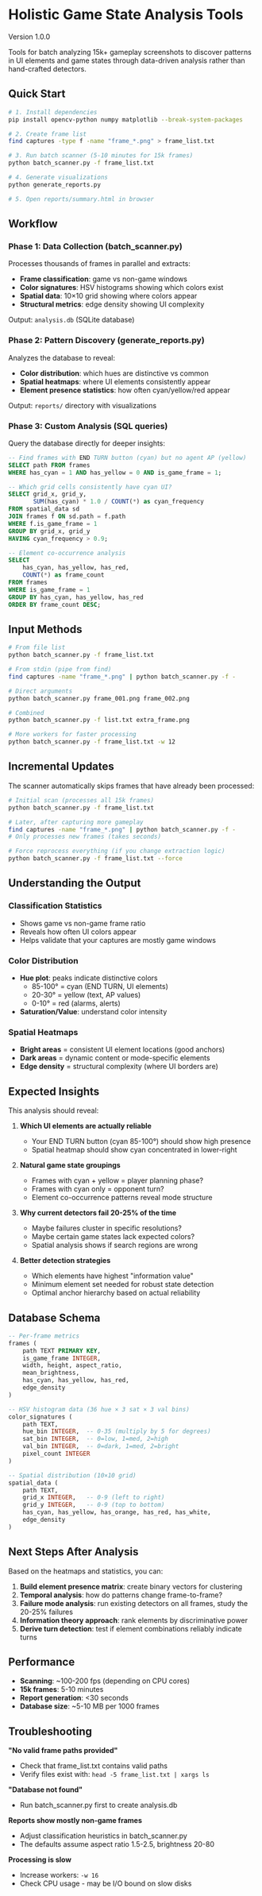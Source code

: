 # Holistic Game State Analysis Tools

Version 1.0.0

Tools for batch analyzing 15k+ gameplay screenshots to discover patterns in UI elements and game states through data-driven analysis rather than hand-crafted detectors.

## Quick Start

```bash
# 1. Install dependencies
pip install opencv-python numpy matplotlib --break-system-packages

# 2. Create frame list
find captures -type f -name "frame_*.png" > frame_list.txt

# 3. Run batch scanner (5-10 minutes for 15k frames)
python batch_scanner.py -f frame_list.txt

# 4. Generate visualizations
python generate_reports.py

# 5. Open reports/summary.html in browser
```

## Workflow

### Phase 1: Data Collection (batch_scanner.py)

Processes thousands of frames in parallel and extracts:
- **Frame classification**: game vs non-game windows
- **Color signatures**: HSV histograms showing which colors exist
- **Spatial data**: 10×10 grid showing where colors appear
- **Structural metrics**: edge density showing UI complexity

Output: `analysis.db` (SQLite database)

### Phase 2: Pattern Discovery (generate_reports.py)

Analyzes the database to reveal:
- **Color distribution**: which hues are distinctive vs common
- **Spatial heatmaps**: where UI elements consistently appear
- **Element presence statistics**: how often cyan/yellow/red appear

Output: `reports/` directory with visualizations

### Phase 3: Custom Analysis (SQL queries)

Query the database directly for deeper insights:

```sql
-- Find frames with END TURN button (cyan) but no agent AP (yellow)
SELECT path FROM frames 
WHERE has_cyan = 1 AND has_yellow = 0 AND is_game_frame = 1;

-- Which grid cells consistently have cyan UI?
SELECT grid_x, grid_y, 
       SUM(has_cyan) * 1.0 / COUNT(*) as cyan_frequency
FROM spatial_data sd
JOIN frames f ON sd.path = f.path
WHERE f.is_game_frame = 1
GROUP BY grid_x, grid_y
HAVING cyan_frequency > 0.9;

-- Element co-occurrence analysis
SELECT 
    has_cyan, has_yellow, has_red, 
    COUNT(*) as frame_count
FROM frames 
WHERE is_game_frame = 1
GROUP BY has_cyan, has_yellow, has_red
ORDER BY frame_count DESC;
```

## Input Methods

```bash
# From file list
python batch_scanner.py -f frame_list.txt

# From stdin (pipe from find)
find captures -name "frame_*.png" | python batch_scanner.py -f -

# Direct arguments
python batch_scanner.py frame_001.png frame_002.png

# Combined
python batch_scanner.py -f list.txt extra_frame.png

# More workers for faster processing
python batch_scanner.py -f frame_list.txt -w 12
```

## Incremental Updates

The scanner automatically skips frames that have already been processed:

```bash
# Initial scan (processes all 15k frames)
python batch_scanner.py -f frame_list.txt

# Later, after capturing more gameplay
find captures -name "frame_*.png" | python batch_scanner.py -f -
# Only processes new frames (takes seconds)

# Force reprocess everything (if you change extraction logic)
python batch_scanner.py -f frame_list.txt --force
```

## Understanding the Output

### Classification Statistics
- Shows game vs non-game frame ratio
- Reveals how often UI colors appear
- Helps validate that your captures are mostly game windows

### Color Distribution
- **Hue plot**: peaks indicate distinctive colors
  - 85-100° = cyan (END TURN, UI elements)
  - 20-30° = yellow (text, AP values)
  - 0-10° = red (alarms, alerts)
- **Saturation/Value**: understand color intensity

### Spatial Heatmaps
- **Bright areas** = consistent UI element locations (good anchors)
- **Dark areas** = dynamic content or mode-specific elements
- **Edge density** = structural complexity (where UI borders are)

## Expected Insights

This analysis should reveal:

1. **Which UI elements are actually reliable**
   - Your END TURN button (cyan 85-100°) should show high presence
   - Spatial heatmap should show cyan concentrated in lower-right

2. **Natural game state groupings**
   - Frames with cyan + yellow = player planning phase?
   - Frames with cyan only = opponent turn?
   - Element co-occurrence patterns reveal mode structure

3. **Why current detectors fail 20-25% of the time**
   - Maybe failures cluster in specific resolutions?
   - Maybe certain game states lack expected colors?
   - Spatial analysis shows if search regions are wrong

4. **Better detection strategies**
   - Which elements have highest "information value"
   - Minimum element set needed for robust state detection
   - Optimal anchor hierarchy based on actual reliability

## Database Schema

```sql
-- Per-frame metrics
frames (
    path TEXT PRIMARY KEY,
    is_game_frame INTEGER,
    width, height, aspect_ratio,
    mean_brightness,
    has_cyan, has_yellow, has_red,
    edge_density
)

-- HSV histogram data (36 hue × 3 sat × 3 val bins)
color_signatures (
    path TEXT,
    hue_bin INTEGER,  -- 0-35 (multiply by 5 for degrees)
    sat_bin INTEGER,  -- 0=low, 1=med, 2=high
    val_bin INTEGER,  -- 0=dark, 1=med, 2=bright
    pixel_count INTEGER
)

-- Spatial distribution (10×10 grid)
spatial_data (
    path TEXT,
    grid_x INTEGER,   -- 0-9 (left to right)
    grid_y INTEGER,   -- 0-9 (top to bottom)
    has_cyan, has_yellow, has_orange, has_red, has_white,
    edge_density
)
```

## Next Steps After Analysis

Based on the heatmaps and statistics, you can:

1. **Build element presence matrix**: create binary vectors for clustering
2. **Temporal analysis**: how do patterns change frame-to-frame?
3. **Failure mode analysis**: run existing detectors on all frames, study the 20-25% failures
4. **Information theory approach**: rank elements by discriminative power
5. **Derive turn detection**: test if element combinations reliably indicate turns

## Performance

- **Scanning**: ~100-200 fps (depending on CPU cores)
- **15k frames**: 5-10 minutes
- **Report generation**: <30 seconds
- **Database size**: ~5-10 MB per 1000 frames

## Troubleshooting

**"No valid frame paths provided"**
- Check that frame_list.txt contains valid paths
- Verify files exist with: `head -5 frame_list.txt | xargs ls`

**"Database not found"**
- Run batch_scanner.py first to create analysis.db

**Reports show mostly non-game frames**
- Adjust classification heuristics in batch_scanner.py
- The defaults assume aspect ratio 1.5-2.5, brightness 20-80

**Processing is slow**
- Increase workers: `-w 16`
- Check CPU usage - may be I/O bound on slow disks
